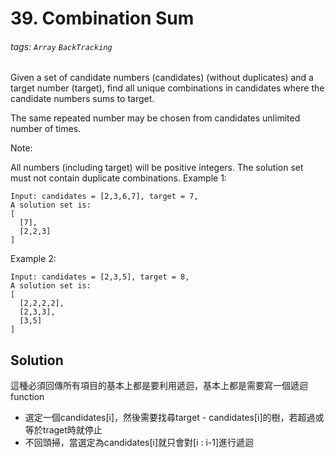 # 39. Combination Sum
###### tags: `Array` `BackTracking`

Given a set of candidate numbers (candidates) (without duplicates) and a target number (target), find all unique combinations in candidates where the candidate numbers sums to target.

The same repeated number may be chosen from candidates unlimited number of times.

Note:

All numbers (including target) will be positive integers.
The solution set must not contain duplicate combinations.
Example 1:

    Input: candidates = [2,3,6,7], target = 7,
    A solution set is:
    [
      [7],
      [2,2,3]
    ]
Example 2:

    Input: candidates = [2,3,5], target = 8,
    A solution set is:
    [
      [2,2,2,2],
      [2,3,3],
      [3,5]
    ]


## Solution

這種必須回傳所有項目的基本上都是要利用遞迴，基本上都是需要寫一個遞迴function

- 選定一個candidates[i]，然後需要找尋target - candidates[i]的樹，若超過或等於traget時就停止
- 不回頭掃，當選定為candidates[i]就只會對[i : i-1]進行遞迴